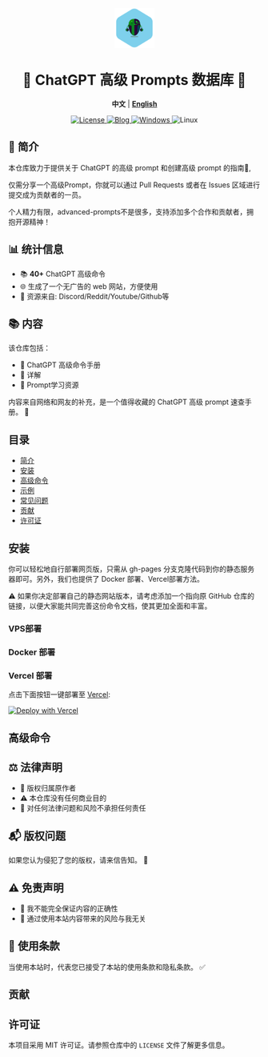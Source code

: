 <p align="center">
  <a href="https://prompt.garyhou2023.info/">
    <img src="./template/img/logo.svg" alt="Logo" width="80">
  </a>
</p>
<h1 align="center"> 🌟 ChatGPT 高级 Prompts 数据库 🌟</h1>
<p align="center">
  <strong>中文</strong> | <a href="./readme-en.md"><strong>English</strong></a>
</p>
<p align="center">
  <a href="https://github.com/hougarry/ChatGPT-Advanced-Prompts/blob/main/LICENSE">
    <img alt="License" src="https://img.shields.io/badge/License-MIT-blue">
  </a>
  <a href="https://blog.garyhou2023.info">
    <img alt="Blog" src="https://img.shields.io/badge/Blog-Myblog-purple">
  </a>
  <a href="https://github.com/hougarry/ChatGPT-Advanced-Prompts/releases" target="_blank">
    <img alt="Windows" src="https://img.shields.io/badge/-Windows-blue?style=flat-square&logo=windows&logoColor=white">
  </a>
  <img alt="Linux" src="https://img.shields.io/badge/-Linux-yellow?style=flat-square&logo=linux&logoColor=white">
</p>


## 📌 简介

本仓库致力于提供关于 ChatGPT 的高级 prompt 和创建高级 prompt 的指南📖,

仅需分享一个高级Prompt，你就可以通过 Pull Requests 或者在 Issues 区域进行提交成为贡献者的一员。

个人精力有限，advanced-prompts不是很多，支持添加多个合作和贡献者，拥抱开源精神！


## 📊 统计信息

- 📚 **40+** ChatGPT 高级命令
- 🌐 生成了一个无广告的 web 网站，方便使用
- 🛄 资源来自: Discord/Reddit/Youtube/Github等

## 📚 内容

该仓库包括：
- 📘 ChatGPT 高级命令手册
- 📙 详解
- 📕 Prompt学习资源

内容来自网络和网友的补充，是一个值得收藏的 ChatGPT 高级 prompt 速查手册。 🌟


## 目录

- [简介](#简介)
- [安装](#安装)
- [高级命令](#高级命令)
- [示例](#示例)
- [常见问题](#常见问题)
- [贡献](#贡献)
- [许可证](#许可证)

## 安装

你可以轻松地自行部署网页版，只需从 gh-pages 分支克隆代码到你的静态服务器即可。另外，我们也提供了 Docker 部署、Vercel部署方法。

⚠️ 如果你决定部署自己的静态网站版本，请考虑添加一个指向原 GitHub 仓库的链接，以便大家能共同完善这份命令文档，使其更加全面和丰富。



### VPS部署


### Docker 部署

### Vercel 部署

点击下面按钮一键部署至 [Vercel](https://vercel.com):

[![Deploy with Vercel](https://vercel.com/button)](https://vercel.com/new/clone?repository-url=https://github.com/hougarry/chatgpt-advanced-prompts)



## 高级命令



## ⚖️ 法律声明

- 📝 版权归属原作者
- ⚠️ 本仓库没有任何商业目的
- 🚫 对任何法律问题和风险不承担任何责任

## 📬 版权问题

如果您认为侵犯了您的版权，请来信告知。 💌

## ⚠️ 免责声明

- 🛑 我不能完全保证内容的正确性
- 🚫 通过使用本站内容带来的风险与我无关

## 📜 使用条款

当使用本站时，代表您已接受了本站的使用条款和隐私条款。 ✅


## 贡献



## 许可证

本项目采用 MIT 许可证。请参照仓库中的 `LICENSE` 文件了解更多信息。


